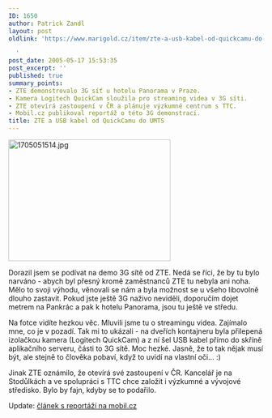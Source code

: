 ```yaml
---
ID: 1650
author: Patrick Zandl
layout: post
oldlink: 'https://www.marigold.cz/item/zte-a-usb-kabel-od-quickcamu-do-umts

  '
post_date: 2005-05-17 15:53:35
post_excerpt: ''
published: true
summary_points:
- ZTE demonstrovalo 3G síť u hotelu Panorama v Praze.
- Kamera Logitech QuickCam sloužila pro streaming videa v 3G síti.
- ZTE otevírá zastoupení v ČR a plánuje výzkumné centrum s TTC.
- Mobil.cz publikoval reportáž o této 3G demonstraci.
title: ZTE a USB kabel od QuickCamu do UMTS
---
```


<div class="rightbox"><img src="/wp-content/uploads/1/mms-818645135.jpg" alt="1705051514.jpg" width="320" height="240" /></div><p>Dorazil jsem se podívat na demo 3G sítě od ZTE. Nedá se říci, že by tu bylo narváno - abych byl přesný kromě zaměstnanců ZTE tu nebyla ani noha. Mělo to svoji výhodu, věnovali se nám a byla možnost se u všeho libovolně dlouho zastavit. Pokud jste ještě 3G naživo neviděli, doporučím dojet metrem na Pankrác a pak k hotelu Panorama, jsou tu ještě ve středu.</p>

<p>Na fotce vidíte hezkou věc. Mluvili jsme tu o streamingu videa. Zajímalo mne, co je v pozadí. Tak mi to ukázali - na dveřích kontajneru byla přilepená izolačkou kamera (Logitech QuickCam) a z ní šel USB kabel přímo do skříně aplikačního serveru, části to 3G sítě. Moc hezké. Jasně, že to tak nějak musí být, ale stejně to člověka pobaví, když to uvidí na vlastní oči... :)</p>

<p>Jinak ZTE oznámilo, že otevírá své zastoupení v ČR. Kancelář je na Stodůlkách a ve spolupráci s TTC chce založit i výzkumné a vývojové středisko. Bylo by fajn, kdyby se to podařilo.</p>

<p>Update: <a href="http://mobil.idnes.cz/mob_tech.asp?r=mob_tech&amp;c=A050517_190120_mob_tech_dno">článek s reportáží na mobil.cz</a>
</p>